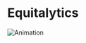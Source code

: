 # Equitalytics
![Animation](https://github.com/user-attachments/assets/ac1dbcc3-809a-4a14-9019-0a7f4c57261d)
